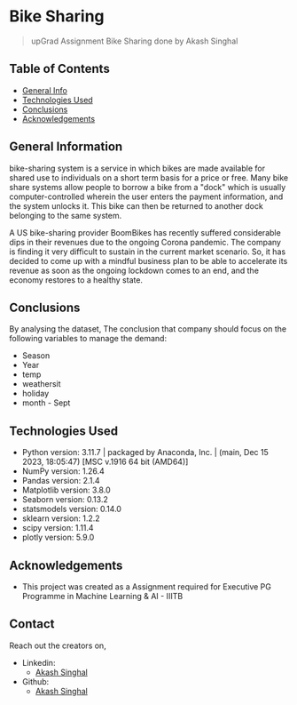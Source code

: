 # Bike Sharing
> upGrad Assignment Bike Sharing done by Akash Singhal


## Table of Contents
* [General Info](#general-information)
* [Technologies Used](#technologies-used)
* [Conclusions](#conclusions)
* [Acknowledgements](#acknowledgements)


## General Information
 bike-sharing system is a service in which bikes are made available for shared use to individuals on a short term basis for a price or free. Many bike share systems allow people to borrow a bike from a "dock" which is usually computer-controlled wherein the user enters the payment information, and the system unlocks it. This bike can then be returned to another dock belonging to the same system.

A US bike-sharing provider BoomBikes has recently suffered considerable dips in their revenues due to the ongoing Corona pandemic. The company is finding it very difficult to sustain in the current market scenario. So, it has decided to come up with a mindful business plan to be able to accelerate its revenue as soon as the ongoing lockdown comes to an end, and the economy restores to a healthy state.

## Conclusions
By analysing the dataset, The conclusion that company should focus on the following variables to manage the demand:

- Season
- Year
- temp
- weathersit
- holiday
- month - Sept




## Technologies Used
- Python version: 3.11.7 | packaged by Anaconda, Inc. | (main, Dec 15 2023, 18:05:47) [MSC v.1916 64 bit (AMD64)]
- NumPy version: 1.26.4
- Pandas version: 2.1.4
- Matplotlib version: 3.8.0
- Seaborn version: 0.13.2
- statsmodels version: 0.14.0
- sklearn version: 1.2.2
- scipy version: 1.11.4
- plotly version: 5.9.0


<!-- As the libraries versions keep on changing, it is recommended to mention the version of library used in this project -->

## Acknowledgements
- This project was created as a Assignment required for Executive PG Programme in Machine Learning & AI - IIITB


## Contact
Reach out the creators on,
- Linkedin:
    - [Akash Singhal](https://www.linkedin.com/in/akashsinghal-mspowerplatform/)
- Github:
    - [Akash Singhal](https://github.com/akashsinghal09)
 
